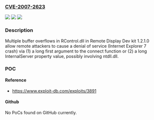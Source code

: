 ### [CVE-2007-2623](https://cve.mitre.org/cgi-bin/cvename.cgi?name=CVE-2007-2623)
![](https://img.shields.io/static/v1?label=Product&message=n%2Fa&color=blue)
![](https://img.shields.io/static/v1?label=Version&message=n%2Fa&color=blue)
![](https://img.shields.io/static/v1?label=Vulnerability&message=n%2Fa&color=brighgreen)

### Description

Multiple buffer overflows in RControl.dll in Remote Display Dev kit 1.2.1.0 allow remote attackers to cause a denial of service (Internet Explorer 7 crash) via (1) a long first argument to the connect function or (2) a long InternalServer property value, possibly involving ntdll.dll.

### POC

#### Reference
- https://www.exploit-db.com/exploits/3891

#### Github
No PoCs found on GitHub currently.

